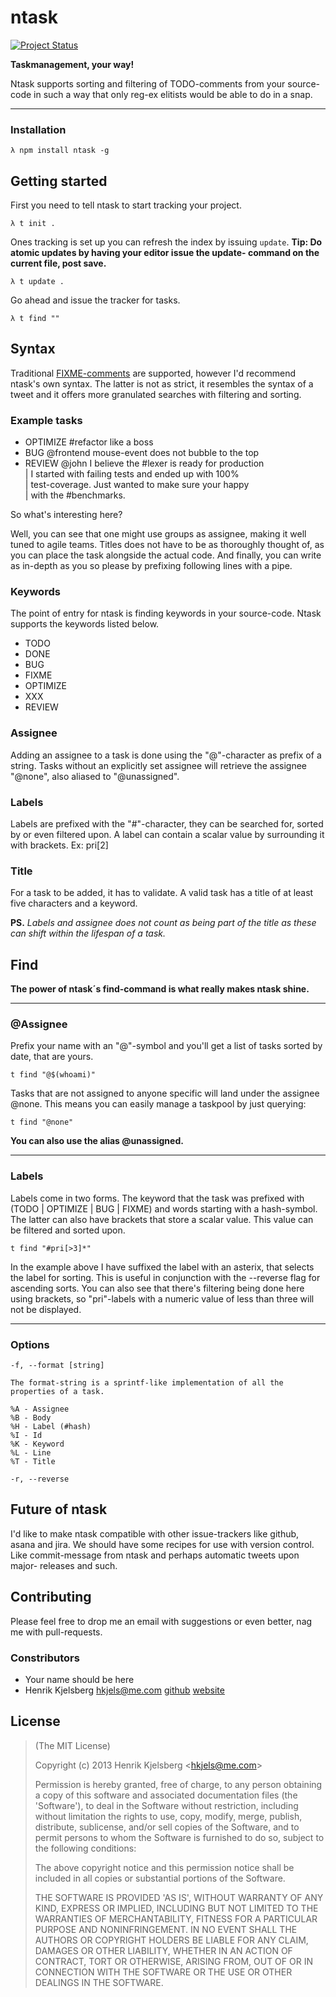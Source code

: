# ntask
[![Project Status](http://stillmaintained.com/hkjels/t.png)](http://stillmaintained.com/hkjels/t)

__Taskmanagement, your way!__


Ntask supports sorting and filtering of TODO-comments from your source-code
in such a way that only reg-ex elitists would be able to do in a snap.

***

### Installation

    λ npm install ntask -g


## Getting started

First you need to tell ntask to start tracking your project.

    λ t init .

Ones tracking is set up you can refresh the index by issuing `update`.
__Tip: Do atomic updates by having your editor issue the update-
command on the current file, post save.__

    λ t update .

Go ahead and issue the tracker for tasks.

    λ t find ""


## Syntax

Traditional [FIXME-comments](http://www.riedquat.de/TR/trunk/TODO_Syntax/)
are supported, however I'd recommend ntask's own syntax. The latter is not
as strict, it resembles the syntax of a tweet and it offers more granulated
searches with filtering and sorting.


### Example tasks

* OPTIMIZE #refactor like a boss
* BUG @frontend mouse-event does not bubble to the top
* REVIEW @john I believe the #lexer is ready for production  
       | I started with failing tests and ended up with 100%  
       | test-coverage. Just wanted to make sure your happy  
       | with the #benchmarks.

So what's interesting here?

Well, you can see that one might use groups as assignee, making
it well tuned to agile teams. Titles does not have to be as
thoroughly thought of, as you can place the task alongside the
actual code. And finally, you can write as in-depth as you so
please by prefixing following lines with a pipe.


### Keywords

The point of entry for ntask is finding keywords in your source-code. Ntask
supports the keywords listed below.

* TODO
* DONE
* BUG
* FIXME
* OPTIMIZE
* XXX
* REVIEW


### Assignee

Adding an assignee to a task is done using the "@"-character as prefix of a
string. Tasks without an explicitly set assignee will retrieve the assignee
"@none", also aliased to "@unassigned".


### Labels

Labels are prefixed with the "#"-character, they can be searched for,
sorted by or even filtered upon. A label can contain a scalar value by
surrounding it with brackets.
Ex: pri[2]


### Title

For a task to be added, it has to validate. A valid task has a title of at
least five characters and a keyword.

__PS.__ _Labels and assignee does not count as being part of the title as
these can shift within the lifespan of a task._



## Find

__The power of ntask´s find-command is what really makes ntask shine.__

***

### @Assignee

Prefix your name with an "@"-symbol and you'll get a list of tasks sorted
by date, that are yours.

    t find "@$(whoami)"

Tasks that are not assigned to anyone specific will land under the assignee
@none. This means you can easily manage a taskpool by just querying:

    t find "@none"

__You can also use the alias @unassigned.__

***

### Labels

Labels come in two forms. The keyword that the task was prefixed with
(TODO | OPTIMIZE | BUG | FIXME) and words starting with a hash-symbol. The
latter can also have brackets that store a scalar value. This value can be
filtered and sorted upon.

    t find "#pri[>3]*"

In the example above I have suffixed the label with an asterix, that selects
the label for sorting. This is useful in conjunction with the --reverse flag
for ascending sorts. You can also see that there's filtering being done here
using brackets, so "pri"-labels with a numeric value of less than three will
not be displayed.

***

### Options

    -f, --format [string]

    The format-string is a sprintf-like implementation of all the
    properties of a task.

    %A - Assignee
    %B - Body
    %H - Label (#hash)
    %I - Id
    %K - Keyword
    %L - Line
    %T - Title

    -r, --reverse


## Future of ntask

I'd like to make ntask compatible with other issue-trackers like github,
asana and jira. We should have some recipes for use with version control.
Like commit-message from ntask and perhaps automatic tweets upon major-
releases and such.


## Contributing

Please feel free to drop me an email with suggestions or even better, nag
me with pull-requests.

### Constributors

* Your name should be here
*	Henrik Kjelsberg <hkjels@me.com> 
[github](http://github.com/hkjels/ "Github account")
[website](http://take.no/ "Development blog")


## License

> (The MIT License)
>
> Copyright (c) 2013 Henrik Kjelsberg &lt;hkjels@me.com&gt;
>
> Permission is hereby granted, free of charge, to any person obtaining
> a copy of this software and associated documentation files (the
> 'Software'), to deal in the Software without restriction, including
> without limitation the rights to use, copy, modify, merge, publish,
> distribute, sublicense, and/or sell copies of the Software, and to
> permit persons to whom the Software is furnished to do so, subject to
> the following conditions:
>
> The above copyright notice and this permission notice shall be
> included in all copies or substantial portions of the Software.
>
> THE SOFTWARE IS PROVIDED 'AS IS', WITHOUT WARRANTY OF ANY KIND,
> EXPRESS OR IMPLIED, INCLUDING BUT NOT LIMITED TO THE WARRANTIES OF
> MERCHANTABILITY, FITNESS FOR A PARTICULAR PURPOSE AND NONINFRINGEMENT.
> IN NO EVENT SHALL THE AUTHORS OR COPYRIGHT HOLDERS BE LIABLE FOR ANY
> CLAIM, DAMAGES OR OTHER LIABILITY, WHETHER IN AN ACTION OF CONTRACT,
> TORT OR OTHERWISE, ARISING FROM, OUT OF OR IN CONNECTION WITH THE
> SOFTWARE OR THE USE OR OTHER DEALINGS IN THE SOFTWARE.

